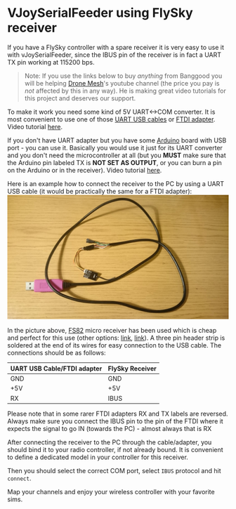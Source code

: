 # VJoySerialFeeder using FlySky receiver #

If you have a FlySky controller with a spare receiver it is very easy to use it with vJoySerialFeeder, since the IBUS pin of the receiver is in fact a UART TX pin working at 115200 bps.

> Note: If you use the links below to buy _anything_ from Banggood you will be helping [Drone Mesh](https://www.youtube.com/channel/UC3c9WhUvKv2eoqZNSqAGQXg)'s youtube channel (the price you pay is _not_ affected by this in any way). He is making great video tutorials for this project and deserves our support.


To make it work you need some kind of 5V UART<->COM converter. It is most convenient to use one of those [UART USB cables](https://www.banggood.com/6Pin-FTDI-FT232RL-USB-To-Serial-Adapter-Module-USB-TO-TTL-RS232-Arduino-Cable-p-1035802.html?p=CS101558118042016088&utm_content=huangguocan&utm_campaign=mesh.drone) or [FTDI adapter](https://www.banggood.com/FT232RL-FTDI-USB-To-TTL-Serial-Converter-Adapter-Module-For-Arduino-p-917226.html?p=CS101558118042016088&utm_content=huangguocan&utm_campaign=mesh.drone). Video tutorial [here](https://www.youtube.com/watch?v=sp9Fq9gAqXk).

If you don't have UART adapter but you have some [Arduino](https://www.banggood.com/ATmega328P-Nano-V3-Controller-Board-Compatible-Arduino-p-940937.html?p=CS101558118042016088&utm_content=huangguocan&utm_campaign=mesh.drone&cur_warehouse=CN) board with USB port - you can use it. Basically you would use it just for its UART converter and you don't need the microcontroller at all (but you **MUST** make sure that the Arduino pin labeled TX is **NOT SET AS OUTPUT**, or you can burn a pin on the Arduino or in the receiver). Video tutorial [here](https://www.youtube.com/watch?v=TRnu2_TI9Vk).

Here is an example how to connect the receiver to the PC by using a UART USB cable (it would be practically the same for a FTDI adapter):
![UART](images/flysky.jpg)

In the picture above, [FS82](https://www.banggood.com/FS82-MICRO-2_4G-8CH-Flysky-Compatible-Receiver-With-PPM-I-Bus-Output-p-1137378.html?p=CS101558118042016088&utm_content=huangguocan&utm_campaign=mesh.drone) micro receiver has been used which is cheap and perfect for this use (other options: [link](https://www.banggood.com/818CH-Mini-Receiver-With-PPM-iBus-SBUS-Output-for-Flysky-i6-i6x-AFHDS-2A-Transmitter-p-1183313.html?p=CS101558118042016088&utm_content=huangguocan&utm_campaign=mesh.drone), [link](https://www.banggood.com/Flysky-FS-A8S-2_4G-8CH-Mini-Receiver-with-PPM-i-BUS-SBUS-Output-p-1092861.html?p=CS101558118042016088&utm_content=huangguocan&utm_campaign=mesh.drone)). A three pin header strip is soldered at the end of its wires for easy connection to the USB cable. The connections should be as follows:

UART USB Cable/FTDI adapter | FlySky Receiver
-----          | ----
GND            | GND
+5V            | +5V
RX             | IBUS

Please note that in some rarer FTDI adapters RX and TX labels are reversed. Always make sure you connect the IBUS pin to the pin of the FTDI where it expects the signal to go IN (towards the PC) - almost always that is RX

After connecting the receiver to the PC through the cable/adapter, you should bind it to your radio controller, if not already bound. It is convenient to define a dedicated model in your controller for this receiver.

Then you should select the correct COM port, select `IBUS` protocol and hit `connect`.

Map your channels and enjoy your wireless controller with your favorite sims.
